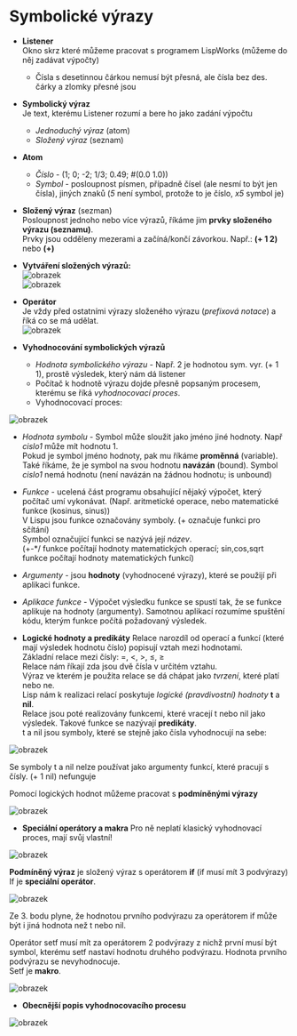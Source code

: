# Symbolické výrazy
- **Listener**\
Okno skrz které můžeme pracovat s programem LispWorks (můžeme do něj zadávat výpočty)
  - Čísla s desetinnou čárkou nemusí být přesná, ale čísla bez des. čárky a zlomky přesné jsou
- **Symbolický výraz**\
Je text, kterému Listener rozumí a bere ho jako zadání výpočtu
  - *Jednoduchý výraz* (atom)
  - *Složený výraz* (seznam)
- **Atom**
  - *Číslo* - (1; 0; -2; 1/3; 0.49; #(0.0 1.0))
  - *Symbol* - posloupnost písmen, případně čísel (ale nesmí to být jen čísla), jiných znaků (*5* není symbol, protože to je číslo, *x5* symbol je)
- **Složený výraz** (sezman)\
Posloupnost jednoho nebo více výrazů, říkáme jim **prvky složeného výrazu (seznamu)**.\
Prvky jsou odděleny mezerami a začíná/končí závorkou. Např.: **(+ 1 2)** nebo **(+)**
- **Vytváření složených výrazů:**\
![obrazek](https://github.com/Rexpes/upol_matros/assets/84129869/f3dcc90a-d844-45df-8e42-af499ab302a1)\
![obrazek](https://github.com/Rexpes/upol_matros/assets/84129869/e398ed82-f915-4c36-9e3c-6c89f939bbea)

- **Operátor**\
Je vždy před ostatními výrazy složeného výrazu (*prefixová notace*) a říká co se má udělat.\
![obrazek](https://github.com/Rexpes/upol_matros/assets/84129869/37c4444b-96ed-46c6-a5e7-d4bf8b183151)

- **Vyhodnocování symbolických výrazů**
  - *Hodnota symbolického výrazu* - Např. 2 je hodnotou sym. vyr. (+ 1 1), prostě výsledek, který nám dá listener
  - Počítač k hodnotě výrazu dojde přesně popsaným procesem, kterému se říká *vyhodnocovací proces*.
  - Vyhodnocovací proces:

![obrazek](https://github.com/Rexpes/upol_matros/assets/84129869/e8a5e763-9abd-4443-b696-db842d3f2d4d)

- *Hodnota symbolu* - Symbol může sloužit jako jméno jiné hodnoty. Např *cislo1* může mít hodnotu 1.\
Pokud je symbol jméno hodnoty, pak mu říkáme **proměnná** (variable). Také říkáme, že je symbol na
svou hodnotu **navázán** (bound). Symbol *cislo1* nemá hodnotu (není navázán na žádnou hodnotu; is unbound)

- *Funkce* - ucelená část programu obsahující nějaký výpočet, který počítač umí vykonávat. (Např. aritmetické operace, nebo matematické funkce (kosinus, sinus))\
V Lispu jsou funkce označovány symboly. (+ označuje funkci pro sčítání)\
Symbol označující funkci se nazývá její *název*.\
(+-*/ funkce počítají hodnoty matematických operací; sin,cos,sqrt funkce počítají hodnoty matematických funkcí)

- *Argumenty* - jsou **hodnoty** (vyhodnocené výrazy), které se použijí při aplikaci funkce.

- *Aplikace funkce* - Výpočet výsledku funkce se spustí tak, že se funkce aplikuje na hodnoty (argumenty). Samotnou aplikací rozumíme spuštění kódu, kterým funkce počítá požadovaný výsledek.

- **Logické hodnoty a predikáty**
Relace narozdíl od operací a funkcí (které mají výsledek hodnotu číslo) popisují vztah mezi hodnotami.\
Základní relace mezi čísly: =, <, >, ≤, ≥\
Relace nám říkají zda jsou dvě čísla v určitém vztahu.\
Výraz ve kterém je použita relace se dá chápat jako *tvrzení*, které platí nebo ne.\
Lisp nám k realizaci relací poskytuje *logické (pravdivostní) hodnoty* **t** a **nil**.\
Relace jsou poté realizovány funkcemi, které vracejí t nebo nil jako výsledek. Takové funkce se nazývají **predikáty**.\
t a nil jsou symboly, které se stejně jako čísla vyhodnocují na sebe:

![obrazek](https://github.com/Rexpes/upol_matros/assets/84129869/fdbf080b-f8df-46c9-b143-e8f5f0b5df02)

Se symboly t a nil nelze používat jako argumenty funkcí, které pracují s čísly. (+ 1 nil) nefunguje

Pomocí logických hodnot můžeme pracovat s **podmíněnými výrazy**

![obrazek](https://github.com/Rexpes/upol_matros/assets/84129869/f64bba6b-d3d1-493d-9b40-3cd91b853a2a)

- **Speciální operátory a makra**
Pro ně neplatí klasický vyhodnovací proces, mají svůj vlastní!

![obrazek](https://github.com/Rexpes/upol_matros/assets/84129869/344feebb-916a-4c2e-a434-9bb5aec73ef0)

**Podmíněný výraz** je složený výraz s operátorem **if** (if musí mít 3 podvýrazy)\
If je **speciální operátor**.

![obrazek](https://github.com/Rexpes/upol_matros/assets/84129869/c1cb86f8-5eb2-4d30-978d-38cce8a7032d)

Ze 3. bodu plyne, že hodnotou prvního podvýrazu za operátorem if může být i jiná hodnota než t nebo nil.

Operátor setf musí mít za operátorem 2 podvýrazy z nichž první musí být symbol, kterému setf nastaví hodnotu druhého podvýrazu. Hodnota prvního podvýrazu se nevyhodnocuje.\
Setf je **makro**.

![obrazek](https://github.com/Rexpes/upol_matros/assets/84129869/f17b13ac-fc75-4250-9f68-867199aecc4f)

- **Obecnější popis vyhodnocovacího procesu**

![obrazek](https://github.com/Rexpes/upol_matros/assets/84129869/725e18ca-4fd0-4433-943d-505aa5817be7)
